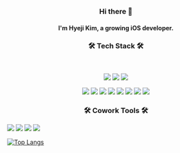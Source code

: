 </br>
<h3 align="center"><b>Hi there 👋</b></h3>
<h4 align="center"><b>
I'm Hyeji Kim, a growing iOS developer.

</b></h3>


<h3 align="center"><b>🛠 Tech Stack 🛠</b></h3>
</br>
<p align="center">
<img src="https://img.shields.io/badge/Swift-F05138?style=flat&logo=Swift&logoColor=white"/></a>
<img src="https://img.shields.io/badge/Python-3766AB?style=flat&logo=Python&logoColor=white"/></a>
<img src="https://img.shields.io/badge/Django-092E20?style=flat&logo=Django&logoColor=white"/></a>
</br>
<p align="center">
<img src="https://img.shields.io/badge/Linux-FCC624?style=flat&logo=Linux&logoColor=white"/></a>
<img src="https://img.shields.io/badge/Azure-0078D4?style=flat&logo=Microsoft Azure&logoColor=white"/></a>
<img src="https://img.shields.io/badge/AWS-232F3E?style=flat&logo=Amazon&logoColor=white"/></a>
<img src="https://img.shields.io/badge/Docker-2496ED?style=flat&logo=Docker&logoColor=white"/></a>
<img src="https://img.shields.io/badge/Kubernetes-326CE5?style=flat&logo=Kubernetes&logoColor=white"/></a>
<img src="https://img.shields.io/badge/Xcode-147EFB?style=flat&logo=Xcode&logoColor=white"/></a>
<img src="https://img.shields.io/badge/Anaconda-44A833?style=flat&logo=Anaconda&logoColor=white"></a>
<img src="https://img.shields.io/badge/CocoaPods-EE3322?style=flat&logo=CocoaPods&logoColor=white"></a>

<h3 align="center"><b>🛠 Cowork Tools 🛠</b></h3>
<img src="https://img.shields.io/badge/github-181717?style=flat&logo=github&logoColor=white"></a>
<img src="https://img.shields.io/badge/Notion-000000?style=flat&logo=Notion&logoColor=white"></a>
<img src="https://img.shields.io/badge/Figma-F24E1E?style=flat&logo=Figma&logoColor=white"></a>
<img src="https://img.shields.io/badge/Postman-FF6C37?style=flat&logo=Postman&logoColor=white"></a>


[![Top Langs](https://github-readme-stats.vercel.app/api/top-langs/?username=hyeji-K&layout=compact)](https://github.com/anuraghazra/github-readme-stats)




<!-- <img src="https://img.shields.io/badge/Django-092E20?style=flat-square&logo=Django&logoColor=white"/></a> -->





<!--
**hyeji-K/hyeji-K** is a ✨ _special_ ✨ repository because its `README.md` (this file) appears on your GitHub profile.

Here are some ideas to get you started:

- 🔭 I’m currently working on ...
- 🌱 I’m currently learning ...
- 👯 I’m looking to collaborate on ...
- 🤔 I’m looking for help with ...
- 💬 Ask me about ...
- 📫 How to reach me: ...
- 😄 Pronouns: ...
- ⚡ Fun fact: ...
-->
